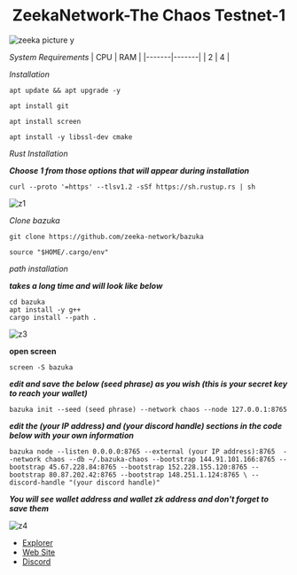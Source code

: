 <h1 align="center">ZeekaNetwork-The Chaos Testnet-1</h1>

![zeeka picture y](https://user-images.githubusercontent.com/100621008/197632354-51d0476c-39d3-4168-89c3-ea088634c60e.jpg)

*System Requirements*
|  CPU  |  RAM  |
|-------|-------|
|   2   |   4   |

*Installation*
```
apt update && apt upgrade -y 
```
```
apt install git
```
```
apt install screen 
```
```
apt install -y libssl-dev cmake
```
*Rust Installation*

***Choose 1 from those options that will appear during installation***
```
curl --proto '=https' --tlsv1.2 -sSf https://sh.rustup.rs | sh
```
![z1](https://user-images.githubusercontent.com/100621008/197636751-0132be53-ae44-48d3-944e-203ef7fcdd38.jpg)

*Clone bazuka*
```
git clone https://github.com/zeeka-network/bazuka
````
```
source "$HOME/.cargo/env"
```
*path installation*

***takes a long time and will look like below***
```
cd bazuka
apt install -y g++
cargo install --path .
```
![z3](https://user-images.githubusercontent.com/100621008/197649567-c4afb444-25e4-42c1-93b3-07fefdb50055.jpg)

**open screen**
```
screen -S bazuka
```
***edit and save the below (seed phrase) as you wish (this is your secret key to reach your wallet)***
```
bazuka init --seed (seed phrase) --network chaos --node 127.0.0.1:8765
```
***edit the (your IP address) and (your discord handle) sections in the code below with your own information***
```
bazuka node --listen 0.0.0.0:8765 --external (your IP address):8765  --network chaos --db ~/.bazuka-chaos --bootstrap 144.91.101.166:8765 --bootstrap 45.67.228.84:8765 --bootstrap 152.228.155.120:8765 --bootstrap 80.87.202.42:8765 --bootstrap 148.251.1.124:8765 \ --discord-handle "(your discord handle)"
```
***You will see wallet address and wallet zk address and don't forget to save them***

![z4](https://user-images.githubusercontent.com/100621008/197651409-36ddc021-462c-4261-9d16-e561280c2e0e.jpg)

* [Explorer](http://152.228.155.120:8000/)
* [Web Site](https://zeeka.network/)
* [Discord](https://discord.com/channels/923604493378154496/923604493843697698)





